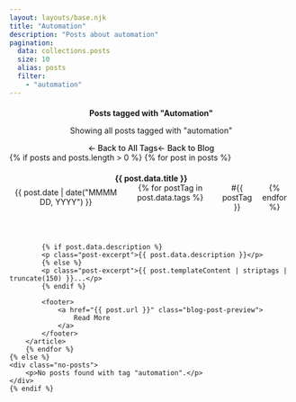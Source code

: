 ```yaml
---
layout: layouts/base.njk
title: "Automation"
description: "Posts about automation"
pagination:
  data: collections.posts
  size: 10
  alias: posts
  filter:
    - "automation"
---
```


<section class="tag-header">
    <h1>Posts tagged with "Automation"</h1>
    <p class="lead">Showing all posts tagged with "automation"</p>
    <div class="blog-actions">
        <a href="/blog/tags/" class="btn btn-outline">← Back to All Tags</a>
        <a href="/blog/" class="btn btn-outline">← Back to Blog</a>
    </div>
</section>

<section class="blog-posts">
    {% if posts and posts.length > 0 %}
        {% for post in posts %}
        <article class="blog-post-preview">
            <header>
                <h2><a href="{{ post.url }}">{{ post.data.title }}</a></h2>
                <div class="blog-meta">
                    <time datetime="{{ post.date }}">{{ post.date | date("MMMM DD, YYYY") }}</time>
                    <span class="tags">
                        {% for postTag in post.data.tags %}
                        <a href="/blog/tag-pages/{{ postTag }}/" class="tag">#{{ postTag }}</a>
                        {% endfor %}
                    </span>
                </div>
            </header>
            
            {% if post.data.description %}
            <p class="post-excerpt">{{ post.data.description }}</p>
            {% else %}
            <p class="post-excerpt">{{ post.templateContent | striptags | truncate(150) }}...</p>
            {% endif %}
            
            <footer>
                <a href="{{ post.url }}" class="blog-post-preview">
                    Read More
                </a>
            </footer>
        </article>
        {% endfor %}
    {% else %}
    <div class="no-posts">
        <p>No posts found with tag "automation".</p>
    </div>
    {% endif %}
</section>

<style>
.tag-header {
    text-align: center;
    margin-bottom: var(--spacing-3xl);
}

.tag-header h1 {
    font-size: var(--font-size-4xl);
    margin-bottom: var(--spacing-lg);
}

.blog-actions {
    display: flex;
    justify-content: center;
    gap: var(--spacing-md);
    margin-top: var(--spacing-lg);
}

.blog-posts {
    max-width: 800px;
    margin: 0 auto;
}

.blog-post-preview {
    background-color: var(--color-white);
    border-radius: var(--radius-lg);
    box-shadow: var(--shadow-md);
    padding: var(--spacing-lg);
    margin-bottom: var(--spacing-xl);
    transition: transform var(--transition-normal), box-shadow var(--transition-normal);
}

.blog-post-preview:hover {
    transform: translateY(-2px);
    box-shadow: var(--shadow-lg);
}

.blog-post-preview h2 {
    font-size: var(--font-size-2xl);
    margin-bottom: var(--spacing-sm);
}

.blog-post-preview h2 a {
    color: var(--color-primary);
    text-decoration: none;
}

.blog-post-preview h2 a:hover {
    color: var(--color-accent);
}

.blog-meta {
    display: flex;
    align-items: center;
    gap: var(--spacing-md);
    margin-bottom: var(--spacing-md);
    color: var(--color-secondary);
    font-size: var(--font-size-sm);
}

.tags {
    display: flex;
    gap: var(--spacing-sm);
}

.tag {
    background-color: var(--color-secondary-light);
    color: var(--color-secondary-dark);
    padding: var(--spacing-xs) var(--spacing-sm);
    border-radius: var(--radius-sm);
    font-size: var(--font-size-xs);
    text-decoration: none;
    transition: background-color var(--transition-fast);
}

.tag:hover {
    background-color: var(--color-secondary);
    color: var(--color-white);
    text-decoration: none;
}

.post-excerpt {
    color: var(--color-primary);
    margin-bottom: var(--spacing-lg);
    line-height: 1.6;
}

.no-posts {
    text-align: center;
    padding: var(--spacing-3xl) 0;
    color: var(--color-secondary);
}

.btn {
    display: inline-block;
    padding: var(--spacing-sm) var(--spacing-md);
    border-radius: var(--radius-sm);
    text-decoration: none;
    font-weight: 500;
    transition: all var(--transition-fast);
}

.btn-outline {
    background-color: transparent;
    color: var(--color-accent);
    border: 1px solid var(--color-accent);
}

.btn-outline:hover {
    background-color: var(--color-accent);
    color: var(--color-white);
}
</style>